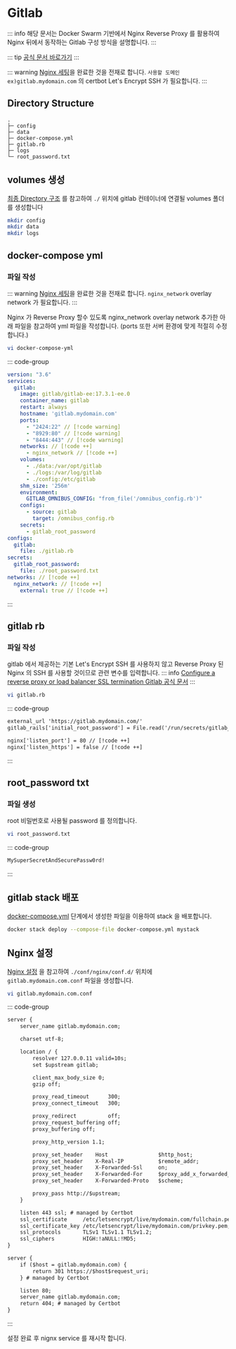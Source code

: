# Gitlab 

::: info
해당 문서는 Docker Swarm 기반에서 Nginx Reverse Proxy 를 활용하여 Nginx 뒤에서 동작하는 Gitlab 구성 방식을 설명합니다.
:::

::: tip
[공식 문서 바로가기](https://docs.gitlab.com/ee/install/docker/installation.html#install-gitlab-using-docker-swarm-mode)
:::

::: warning
[Nginx 세팅](./nginx.md)을 완료한 것을 전재로 합니다. `사용할 도메인 ex)gitlab.mydomain.com` 의 certbot Let's Encrypt SSH 가 필요합니다.
:::

## Directory Structure

```
.
├─ config
├─ data
├─ docker-compose.yml
├─ gitlab.rb
├─ logs
└─ root_password.txt
```

## volumes 생성
[최종 Directory 구조](#directory-structure) 를 참고하여 `./` 위치에 gitlab 컨테이너에 연결될 volumes 폴더를 생성합니다
``` bash
mkdir config
mkdir data
mkdir logs
```

## docker-compose yml
### 파일 작성
::: warning
[Nginx 세팅](./nginx.md)을 완료한 것을 전재로 합니다. `nginx_network` overlay network 가 필요합니다.
:::

Nginx 가 Reverse Proxy 할수 있도록 nginx_network overlay network 추가한 아래 파일을 참고하여 yml 파일을 작성합니다. (ports 또한 서버 환경에 맞게 적절히 수정합니다.)

``` bash
vi docker-compose-yml
```

::: code-group
``` yml [docker-compose.yml]
version: "3.6"
services:
  gitlab:
    image: gitlab/gitlab-ee:17.3.1-ee.0
    container_name: gitlab
    restart: always
    hostname: 'gitlab.mydomain.com'
    ports:
      - "2424:22" // [!code warning]
      - "8929:80" // [!code warning]
      - "8444:443" // [!code warning]
    networks: // [!code ++]
      - nginx_network // [!code ++]
    volumes:
      - ./data:/var/opt/gitlab
      - ./logs:/var/log/gitlab
      - ./config:/etc/gitlab
    shm_size: '256m'
    environment:
      GITLAB_OMNIBUS_CONFIG: "from_file('/omnibus_config.rb')"
    configs:
      - source: gitlab
        target: /omnibus_config.rb
    secrets:
      - gitlab_root_password
configs:
  gitlab:
    file: ./gitlab.rb
secrets:
  gitlab_root_password:
    file: ./root_password.txt
networks: // [!code ++]
  nginx_network: // [!code ++]
    external: true // [!code ++]
```
:::

## gitlab rb
### 파일 작성
gitlab 에서 제공하는 기본 Let's Encrypt SSH 를 사용하지 않고 Reverse Proxy 된 Nginx 의 SSH 를 사용할 것이므로 관련 변수를 입력합니다.
::: info
[Configure a reverse proxy or load balancer SSL termination Gitlab 공식 문서](https://docs.gitlab.com/omnibus/settings/ssl/index.html#configure-a-reverse-proxy-or-load-balancer-ssl-termination)
:::

``` bash
vi gitlab.rb
```

::: code-group
``` txt [gitlab.rb]
external_url 'https://gitlab.mydomain.com/'
gitlab_rails['initial_root_password'] = File.read('/run/secrets/gitlab_root_password').gsub("\n", "")

nginx['listen_port'] = 80 // [!code ++]
nginx['listen_https'] = false // [!code ++]
```
:::

## root_password txt
### 파일 생성
root 비밀번호로 사용될 password 를 정의합니다.

``` bash
vi root_password.txt
```

::: code-group
``` txt [root_password.txt]
MySuperSecretAndSecurePassw0rd!
```
:::

## gitlab stack 배포
[docker-compose.yml](#docker-compose-yml) 단계에서 생성한 파일을 이용하여 stack 을 배포합니다.
``` bash
docker stack deploy --compose-file docker-compose.yml mystack
```

## Nginx 설정

[Nginx 설정](./nginx.md#directory-structure) 을 참고하여 `./conf/nginx/conf.d/` 위치에 `gitlab.mydomain.com.conf` 파일을 생성합니다.

``` bash
vi gitlab.mydomain.com.conf
```

::: code-group
``` txt [gitlab.mydomain.com.conf]
server {
    server_name gitlab.mydomain.com;

    charset utf-8;

    location / {
        resolver 127.0.0.11 valid=10s;
    	set $upstream gitlab;

        client_max_body_size 0;
        gzip off;

        proxy_read_timeout      300;
        proxy_connect_timeout   300;

        proxy_redirect          off;
        proxy_request_buffering off;
        proxy_buffering off;

        proxy_http_version 1.1;

        proxy_set_header    Host                $http_host;
        proxy_set_header    X-Real-IP           $remote_addr;
        proxy_set_header    X-Forwarded-Ssl     on;
        proxy_set_header    X-Forwarded-For     $proxy_add_x_forwarded_for;
        proxy_set_header    X-Forwarded-Proto   $scheme;

    	proxy_pass http://$upstream;
    }

    listen 443 ssl; # managed by Certbot
    ssl_certificate     /etc/letsencrypt/live/mydomain.com/fullchain.pem; # managed by Certbot
    ssl_certificate_key /etc/letsencrypt/live/mydomain.com/privkey.pem; # managed by Certbot
    ssl_protocols       TLSv1 TLSv1.1 TLSv1.2;
    ssl_ciphers         HIGH:!aNULL:!MD5;
}

server {
    if ($host = gitlab.mydomain.com) {
        return 301 https://$host$request_uri;
    } # managed by Certbot

    listen 80;
    server_name gitlab.mydomain.com;
    return 404; # managed by Certbot
}
```
:::

설정 완료 후 nignx service 를 재시작 합니다.
